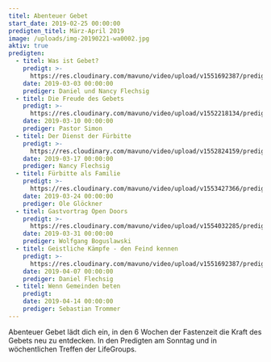 ```yaml
---
titel: Abenteuer Gebet
start_date: 2019-02-25 00:00:00
predigten_titel: März-April 2019
image: /uploads/img-20190221-wa0002.jpg
aktiv: true
predigten:
  - titel: Was ist Gebet?
    predigt: >-
      https://res.cloudinary.com/mavuno/video/upload/v1551692387/predigten/Abenteuer%20Gebet/2019-03-03_Abenteuer_Gebet_1_-_DF.mp3
    date: 2019-03-03 00:00:00
    prediger: Daniel und Nancy Flechsig
  - titel: Die Freude des Gebets
    predigt: >-
      https://res.cloudinary.com/mavuno/video/upload/v1552218134/predigten/Abenteuer%20Gebet/20190310_Predigt_Mbevi_Abenteuer_Gebet_2.mp3
    date: 2019-03-10 00:00:00
    prediger: Pastor Simon
  - titel: Der Dienst der Fürbitte
    predigt: >-
      https://res.cloudinary.com/mavuno/video/upload/v1552824159/predigten/Abenteuer%20Gebet/20170317_Predigt_Nancy_Abenteuer_Gebet_03.mp3
    date: 2019-03-17 00:00:00
    prediger: Nancy Flechsig
  - titel: Fürbitte als Familie
    predigt: >-
      https://res.cloudinary.com/mavuno/video/upload/v1553427366/predigten/Abenteuer%20Gebet/20190324_Predigt_Gloeckner_Abenteuer_Gebet_4.mp3
    date: 2019-03-24 00:00:00
    prediger: Ole Glöckner
  - titel: Gastvortrag Open Doors
    predigt: >-
      https://res.cloudinary.com/mavuno/video/upload/v1554032285/predigten/Abenteuer%20Gebet/20190331_Predigt_Boguslawski_Abenteuer_Gebet_5.mp3
    date: 2019-03-31 00:00:00
    prediger: Wolfgang Boguslawski
  - titel: Geistliche Kämpfe - den Feind kennen
    predigt: >-
      https://res.cloudinary.com/mavuno/video/upload/v1551692387/predigten/Abenteuer%20Gebet/2019-03-03_Abenteuer_Gebet_1_-_DF.mp3
    date: 2019-04-07 00:00:00
    prediger: Daniel Flechsig
  - titel: Wenn Gemeinden beten
    predigt:
    date: 2019-04-14 00:00:00
    prediger: Sebastian Trommer
---
```


Abenteuer Gebet lädt dich ein, in den 6 Wochen der Fastenzeit die Kraft des Gebets neu zu entdecken. In den Predigten am Sonntag und in wöchentlichen Treffen der LifeGroups.